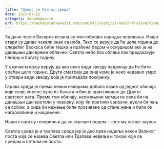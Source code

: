 ```yaml
---
title: "Данас је Светла среда"
date: 2025-07-21
category: Занимљивости
url: https://backapalankavesti.com/zanimljivosti/iz-nasih-krajeva/danas-je-svetla-sreda/
---
```


За дане после Васкрса везана су многобројна народна веровања. Наши стари су данас чекали знак са неба. Тако се верује да ће цела година до следећег Васкрса биће тешка и праћена бедом и оскудицом ако је на данашњи дан време облачно. Светло небо без облака пак предсказује плодну и богату годину.

У ужичком крају верују да ако неко види звезду падалицу да ће бити срећан целе године. Други сматрају да онај коме је неко недавно умро у ствари види звезду која је припадала покојнику.

Гарава среда је према неким изворима добила назив од једног обичаја који своје корене вуче из Баната и био је практикован до Другог светског рата. Према том обичају, неожењени момци из села би на данашњи дан кретали у поворку, коју би пратили свирачи, вукли би пањ са собом, а онда би нежење биле прозиване од стане жена и били би нагарављени и нацрњени.

Наши стари су говорили и да ко згреши средом – грех му остаје заувек.

Светла среда је и трапава среда јер је део прве недеље након Великог поста која се назива Светла или Трапава недеља и током које се средом и петком не пости.
